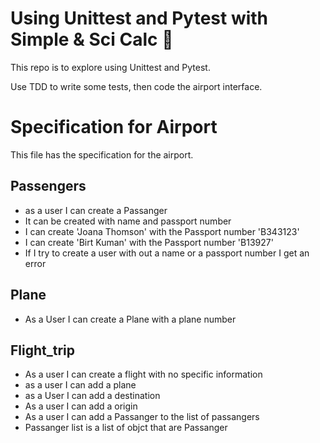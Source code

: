 # Using Unittest and Pytest with Simple & Sci Calc :taco:
This repo is to explore using Unittest and Pytest.

Use TDD to write some tests, then code the airport interface.

# Specification for Airport
This file has the specification for the airport.

## Passengers
- as a user I can create a Passanger
- It can be created with name and passport number
- I can create 'Joana Thomson' with the Passport number 'B343123'
- I can create 'Birt Kuman' with the Passport number 'B13927'
- If I try to create a user with out a name or a passport number I get an error

## Plane
- As a User I can create a Plane with a plane number

## Flight_trip
- As a user I can create a flight with no specific information
- as a user I can add a plane
- as a User I can add a destination
- As a user I can add a origin
- As a user I can add a Passanger to the list of passangers
- Passanger list is a list of objct that are Passanger
